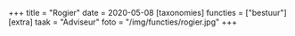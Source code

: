+++
title = "Rogier"
date = 2020-05-08
[taxonomies]
functies = ["bestuur"]
[extra]
taak = "Adviseur"
foto = "/img/functies/rogier.jpg"
+++